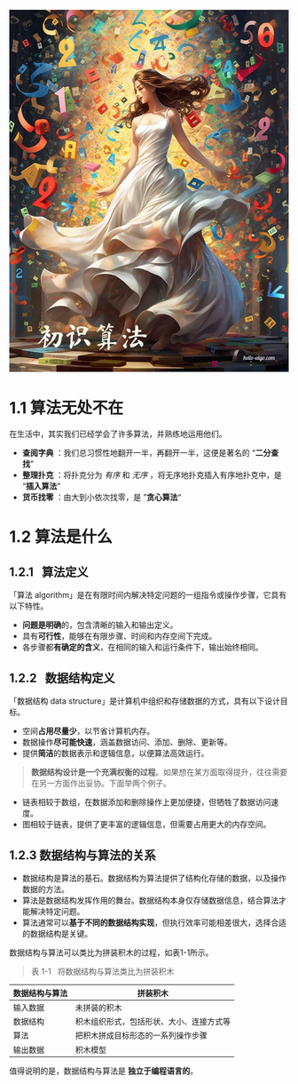![](imgs/Pasted%20image%2020231214151550.jpg)

# 1.1 算法无处不在

在生活中，其实我们已经学会了许多算法，并熟练地运用他们。

- **查阅字典** ：我们总习惯性地翻开一半，再翻开一半，这便是著名的 “**二分查找**”
- **整理扑克** ：将扑克分为 *有序* 和 *无序* ，将无序地扑克插入有序地扑克中，是 “**插入算法**”
- **货币找零** ：由大到小依次找零，是 ”**贪心算法**“

# 1.2 算法是什么

## 1.2.1   算法定义

「算法 algorithm」是在有限时间内解决特定问题的一组指令或操作步骤，它具有以下特性。

- **问题是明确**的，包含清晰的输入和输出定义。
- 具有**可行性**，能够在有限步骤、时间和内存空间下完成。
- 各步骤都**有确定的含义**，在相同的输入和运行条件下，输出始终相同。

## 1.2.2   数据结构定义

「数据结构 data structure」是计算机中组织和存储数据的方式，具有以下设计目标。

- 空间**占用尽量少**，以节省计算机内存。
- 数据操作**尽可能快速**，涵盖数据访问、添加、删除、更新等。
- 提供**简洁**的数据表示和逻辑信息，以便算法高效运行。

>**数据结构设计是一个充满权衡的过程**。如果想在某方面取得提升，往往需要在另一方面作出妥协。下面举两个例子。

- 链表相较于数组，在数据添加和删除操作上更加便捷，但牺牲了数据访问速度。
- 图相较于链表，提供了更丰富的逻辑信息，但需要占用更大的内存空间。

## 1.2.3 数据结构与算法的关系

- 数据结构是算法的基石。数据结构为算法提供了结构化存储的数据，以及操作数据的方法。
- 算法是数据结构发挥作用的舞台。数据结构本身仅存储数据信息，结合算法才能解决特定问题。
- 算法通常可以**基于不同的数据结构实现**，但执行效率可能相差很大，选择合适的数据结构是关键。

数据结构与算法可以类比为拼装积木的过程，如表1-1所示。

>表 1-1   将数据结构与算法类比为拼装积木

|数据结构与算法|拼装积木|
|---|---|
|输入数据|未拼装的积木|
|数据结构|积木组织形式，包括形状、大小、连接方式等|
|算法|把积木拼成目标形态的一系列操作步骤|
|输出数据|积木模型|

值得说明的是，数据结构与算法是 **独立于编程语言的**。